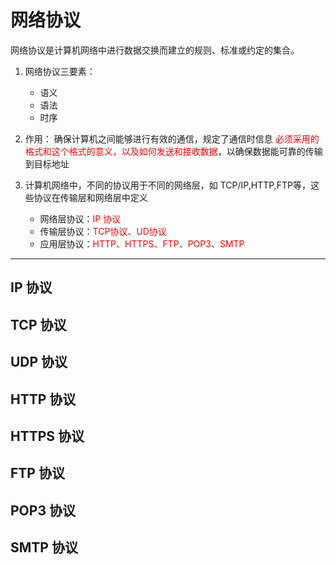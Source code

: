# 网络协议
网络协议是计算机网络中进行数据交换而建立的规则、标准或约定的集合。
1. 网络协议三要素：
    * 语义
    * 语法
    * 时序

2. 作用： 确保计算机之间能够进行有效的通信，规定了通信时信息 <font color=red>必须采用的格式和这个格式的意义，以及如何发送和接收数据</font>，以确保数据能可靠的传输到目标地址

3. 计算机网络中，不同的协议用于不同的网络层，如 TCP/IP,HTTP,FTP等，这些协议在传输层和网络层中定义
    * 网络层协议：<font color=red>IP 协议</font>
    * 传输层协议：<font color=red>TCP协议、UD协议</font>
    * 应用层协议：<font color=red>HTTP、HTTPS、FTP、POP3、SMTP</font>
***

## IP 协议

## TCP 协议

## UDP 协议

## HTTP 协议

## HTTPS 协议

## FTP 协议

## POP3 协议

## SMTP 协议

